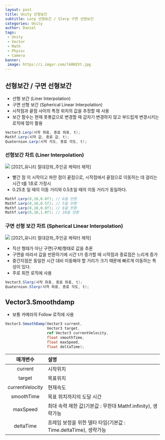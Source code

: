 ```yaml
---
layout: post
title: Unity 선형보간
subtitle: Lerp 선형보간 / Slerp 구면 선형보간
categories: Unity
author: Daniel
tags: 
 - Unity
 - Vector
 - Math
 - Physic
 - Camera
banner:
 image: https://i.imgur.com/l68H2Vt.jpg
---
```


선형보간 / 구면 선형보간
--

- 선형 보간 (Liner Interpolation)
- 구면 선형 보간 (Spherical Linear Interpolation)
- 시작점과 끝점 사이의 특정 위치의 값을 추정할 때 사용
- 보간 함수는 현재 못푯값으로 변경할 때 갑자기 변경하지 않고 부드럽게 변경시키는 로직에 많이 활용
```csharp
Vector3.Lerp(시작 좌표, 종료 좌표, t);
Mathf.Lerp(시작 값, 종료 값, t);
Quaternion.Lerp(시작 각도, 종료 각도, t);
```

###  선형보간 차트 (Liner Interpolation)
![](https://i.imgur.com/l68H2Vt.jpg)
[2021_유니티 절대강좌_주인공 케릭터 제작]

- 빨간 점 이 시작이고 파란 점이 끝점으로, 시작점에서 끝점으로 이동하는 데 걸리는 시간 t를 1초로 가정시
- 0.25초 일 때의 이동 거리와 0.5초일 때의 이동 거리가 동일하다.
```csharp
Mathf.Lerp(0,10,0.0f); // 0을 반환
Mathf.Lerp(0,10,0.5f); // 5을 반환
Mathf.Lerp(0,10,0.8f); // 8을 반환
Mathf.Lerp(0,10,1.0f); // 10을 반환
```

### 구면 선형 보간 차트 (Spherical Linear Interpolation)
![](https://i.imgur.com/y6GuUrC.jpg)
[2021_유니티 절대강좌_주인공 케릭터 제작]

- 직선 형태가 아닌 구면(구체)형태로 값을 추론
- 구면을 따라서 값을 반환하기에 시간 t가 증가할 때 시작점과 종료점은 느리게 증가
- 중간지점은 동일한 시간 대비 이동해야 할 거리가 크기 때문에 빠르게 이동하는 특성이 있다.
- 주로 회전 로직에 사용
```csharp
Vector3.Slerp(시작 좌표, 종료 좌표, t);
Quaternion.Slerp(시작 좌표, 종료 각도, t);
```


Vector3.Smoothdamp
--
- 보통 카메라의 Follow 로직에 사용
```csharp
Vector3.SmoothDamp(Vector3 current, 
				   Vector3 target, 
				   ref Vector3 currentVelocity,
				   float smoothTime,
				   float maxSpeed,
				   float deltaTime);
```

|매개변수|설명|
|:--:|:--|
|current|시작위치|
|target|목표위치|
|currentVelocity|현재속도|
|smoothTime|목표 위치까지의 도달 시간|
|maxSpeed|최대 속력 제한 값(기본값 : 무한대 Mathf.infinity), 생략가능|
|deltaTime|프레임 보정을 위한 델타 타임(기본값 : Time.deltaTime), 생략가능|

